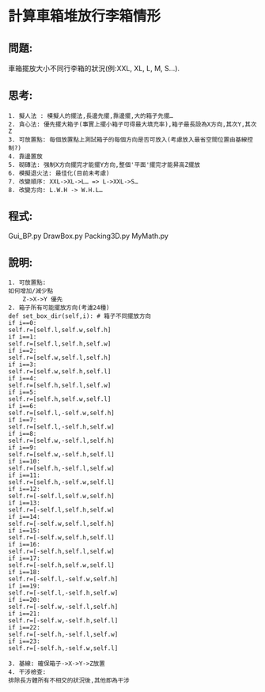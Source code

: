 # 計算車箱堆放行李箱情形

## 問題: 
車箱擺放大小不同行李箱的狀況(例:XXL, XL, L, M, S…).

## 思考:
	1. 擬人法 : 模擬人的擺法,長邊先擺,靠邊擺,大的箱子先擺…
	2. 貪心法: 優先擺大箱子(事實上擺小箱子可得最大填充率),箱子最長設為X方向,其次Y,其次Z
	3. 可放置點: 每個放置點上測試箱子的每個方向是否可放入(考慮放入最省空間位置由基線控制?)
	4. 靠邊置放
	5. 砌磚法: 强制X方向擺完才能擺Y方向,整個'平面'擺完才能昇高Z擺放
	6. 模擬退火法: 最佳化(目前未考慮)
	7. 改變順序: XXL->XL->L… => L->XXL->S…
  	8. 改變方向: L.W.H -> W.H.L…

## 程式:
Gui_BP.py
DrawBox.py
Packing3D.py
MyMath.py

## 說明:
	1. 可放置點:
	如何增加/減少點
        Z->X->Y 優先
	2. 箱子所有可能擺放方向(考濾24種)
	def set_box_dir(self,i): # 箱子不同擺放方向
	if i==0:
	self.r=[self.l,self.w,self.h]
	if i==1:
	self.r=[self.l,self.h,self.w]
	if i==2:
	self.r=[self.w,self.l,self.h]
	if i==3:
	self.r=[self.w,self.h,self.l]
	if i==4:
	self.r=[self.h,self.l,self.w]
	if i==5:
	self.r=[self.h,self.w,self.l]
	if i==6:
	self.r=[self.l,-self.w,self.h]
	if i==7:
	self.r=[self.l,-self.h,self.w]
	if i==8:
	self.r=[self.w,-self.l,self.h]
	if i==9:
	self.r=[self.w,-self.h,self.l]
	if i==10:
	self.r=[self.h,-self.l,self.w]
	if i==11:
	self.r=[self.h,-self.w,self.l]
	if i==12:
	self.r=[-self.l,self.w,self.h]
	if i==13:
	self.r=[-self.l,self.h,self.w]
	if i==14:
	self.r=[-self.w,self.l,self.h]
	if i==15:
	self.r=[-self.w,self.h,self.l]
	if i==16:
	self.r=[-self.h,self.l,self.w]
	if i==17:
	self.r=[-self.h,self.w,self.l] 
	if i==18:
	self.r=[-self.l,-self.w,self.h]
	if i==19:
	self.r=[-self.l,-self.h,self.w]
	if i==20:
	self.r=[-self.w,-self.l,self.h]
	if i==21:
	self.r=[-self.w,-self.h,self.l]
	if i==22:
	self.r=[-self.h,-self.l,self.w]
	if i==23:
	self.r=[-self.h,-self.w,self.l] 

	3. 基線: 確保箱子->X->Y->Z放置
	4. 干涉檢查: 
	排除長方體所有不相交的狀況後,其他即為干涉
	
	
	


